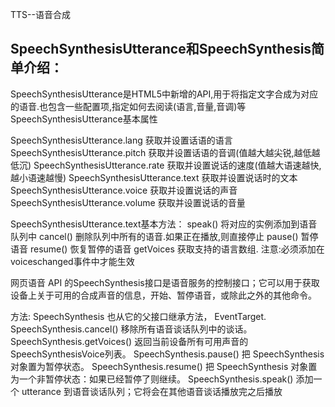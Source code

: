 TTS--语音合成


SpeechSynthesisUtterance和SpeechSynthesis简单介绍：
------------------------------------------------------------------------------

SpeechSynthesisUtterance是HTML5中新增的API,用于将指定文字合成为对应的语音.也包含一些配置项,指定如何去阅读(语言,音量,音调)等
SpeechSynthesisUtterance基本属性


SpeechSynthesisUtterance.lang 获取并设置话语的语言
SpeechSynthesisUtterance.pitch 获取并设置话语的音调(值越大越尖锐,越低越低沉)
SpeechSynthesisUtterance.rate 获取并设置说话的速度(值越大语速越快,越小语速越慢)
SpeechSynthesisUtterance.text 获取并设置说话时的文本
SpeechSynthesisUtterance.voice 获取并设置说话的声音
SpeechSynthesisUtterance.volume 获取并设置说话的音量

SpeechSynthesisUtterance.text基本方法：
speak() 	将对应的实例添加到语音队列中
cancel() 删除队列中所有的语音.如果正在播放,则直接停止
pause() 暂停语音
resume() 恢复暂停的语音
getVoices 获取支持的语言数组. 注意:必须添加在voiceschanged事件中才能生效


网页语音 API 的SpeechSynthesis接口是语音服务的控制接口；它可以用于获取设备上关于可用的合成声音的信息，开始、暂停语音，或除此之外的其他命令。

方法:
SpeechSynthesis 也从它的父接口继承方法， EventTarget.
SpeechSynthesis.cancel()
移除所有语音谈话队列中的谈话。
SpeechSynthesis.getVoices()
返回当前设备所有可用声音的 SpeechSynthesisVoice列表。
SpeechSynthesis.pause()
把 SpeechSynthesis 对象置为暂停状态。
SpeechSynthesis.resume()
把 SpeechSynthesis 对象置为一个非暂停状态：如果已经暂停了则继续。
SpeechSynthesis.speak()
添加一个 utterance 到语音谈话队列；它将会在其他语音谈话播放完之后播放
